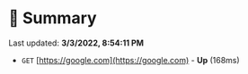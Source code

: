 # 📖 Summary
Last updated: **3/3/2022, 8:54:11 PM**

- `GET` [https://google.com](https://google.com) - **Up** (168ms)
